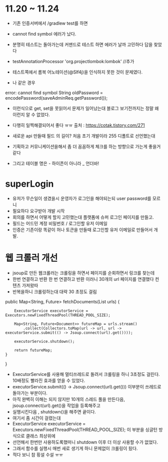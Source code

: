 
# 11.20 ~ 11.24


- 기존 인증서버에서 /gradlew test를 하면
- cannot find symbol 에러가 났다.
- 분명히 테스트는 돌아가는데 커맨드로 테스트 하면 에러가 날까 고민하다 답을 찾았다
- testAnnotationProcessor 'org.projectlombok:lombok' //추가


- 테스트쪽에서 롬복 어노테이션(@Slf4j)을 인식하지 못한 것이 문제였다.
- 나 같은 경우 


error: cannot find symbol
String oldPassword = encodePassword(saveAdminReq.getPassword());

- 이런식으로 get, set을 못읽어서 문제가 일어났는대 블로그 보기전까지는 정말 왜 이런지 알 수 없었다.
- 다행히 일찍해결되어서 좋다 ㅠㅠ
  출처 : https://cotak.tistory.com/271

- 새로운 api 만들때 필드 의 길이? 처음 초기 개발이라 255 디폴트로 선언했는대
- 기획하고 커뮤니케이션을해서 좀 더 꼼꼼하게 체크를 하는 방향으로 가는게 좋을거 같다
- 그리고 테이블 명은 - 하이픈이 아니라 _ 언더바!




# superLogin
 
 - 유저가 무슨일이 생겼을시 운영자가 로그인을 해야되는되 user password를 모르니 
 - 필요하다 요구받아 개발 시작
 - 회의를 하면서 어떻게 할지 고민했는대 플랫폼에 슈퍼 로그인 페이지를 만들고.
 - 필드는 어드민 계정 비밀번호 / 로그인할 유저 이메일 
 - 인증은 기존이랑 똑같이 허나 토큰을 만들때 로그인할 유저 이메일로 만들어서 개발.

# 웹 크롤러 개선

 - jsoup로 만든 웹크롤러는 크롤링을 하면서 페이지를 순회하면서 링크를 찾는데
 - 한번 연결하고 반환 한 번 연결하고 반환 이러니 30개의 url 페이지를 연결했다 컨텐츠 가져왔따
 - 반복을하니 크롤링하는대 대략 30 초정도 걸림


public Map<String, Future<Document>> fetchDocuments(List<String> urls) {

		ExecutorService executorService = Executors.newFixedThreadPool(THREAD_POOL_SIZE);

		Map<String, Future<Document>> futureMap = urls.stream()
			.collect(Collectors.toMap(url -> url, url -> executorService.submit(() -> Jsoup.connect(url).get())));

		executorService.shutdown();

		return futureMap;
	}
}

- ExecutorService를 사용해 멀티쓰레드로 돌려서 크롤링을 하니 3초정도 걸린다. 10배정도 빨라진 효과를 얻을 수 있었다.
-  executorService.submit(() -> Jsoup.connect(url).get())) 이부분이 쓰레드로 돌아가는 부분이다.
- 아직 완벽히 이해는 되지 않지만 10개의 스레드 풀을 만든다음,  jsoup.connect(url).get()을 작업을 등록해주고
- 실행시킨다음 , shutdown()을 해주면 끝이다.  
- 여기서 좀 시간이 걸렸는대 
- ExecutorService executorService = Executors.newFixedThreadPool(THREAD_POOL_SIZE); 이 부분을 싱글턴 방식으로  클래스 최상위에
- 선언해서 한번만 사용하도록했떠니 shutdown 이후 더 이상 사용할 수가 없었다.
- 그래서 함수를 실행시 매번 새로 생기게 하니 문제없이 크롤링이 됬다.
- 적다 보니 참 횡설 수설 ㅠㅠ

